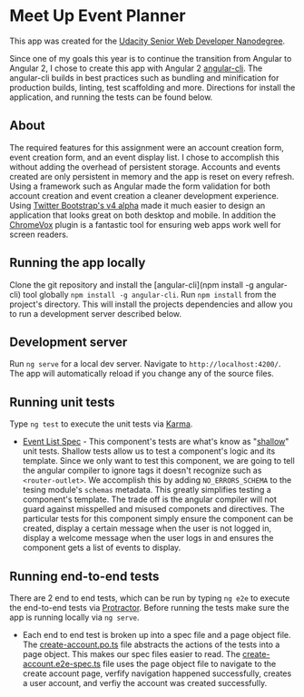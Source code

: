 # Meet Up Event Planner
This app was created for the [Udacity Senior Web Developer Nanodegree](https://www.udacity.com/course/senior-web-developer-nanodegree-by-google--nd802).

Since one of my goals this year is to continue the transition from Angular to Angular 2, I chose to create this app with Angular 2 [angular-cli](https://github.com/angular/angular-cli).
The angular-cli builds in best practices such as bundling and minification for production builds, linting, test scaffolding and more. Directions for install the application, and running the tests can be found below.

## About
The required features for this assignment were an account creation form, event creation form, and an event display list. I chose to accomplish this without adding the overhead of persistent storage.  Accounts and events created are only persistent in memory and the app is reset on every refresh. 
Using a framework such as Angular made the form validation for both account creation and event creation a cleaner development experience. Using [Twitter Bootstrap's v4 alpha](http://v4-alpha.getbootstrap.com/) made it much easier to design an application that looks great on both desktop and mobile. 
In addition the [ChromeVox](http://www.chromevox.com/) plugin is a fantastic tool for ensuring web apps work well for screen readers.

## Running the app locally
Clone the git repository and install the [angular-cli](npm install -g angular-cli) tool globally `npm install -g angular-cli`. Run `npm install` from the project's directory. This will install the projects dependencies and allow you to run a development server described below.

## Development server
Run `ng serve` for a local dev server. Navigate to `http://localhost:4200/`. The app will automatically reload if you change any of the source files.

## Running unit tests

Type `ng test` to execute the unit tests via [Karma](https://karma-runner.github.io).
* [Event List Spec](https://github.com/philmerrell/meet-up-event-planner/blob/master/src/app/event-list/event-list.component.spec.ts) - This component's tests are what's know as "[shallow](https://angular.io/docs/ts/latest/guide/testing.html#!#shallow-component-test)" unit tests. Shallow tests allow us to test a component's logic and its template. Since we only want to test this component, we are going to tell the 
angular compiler to ignore tags it doesn't recognize such as `<router-outlet>`.  We accomplish this by adding `NO_ERRORS_SCHEMA` to the tesing module's `schemas` metadata. This greatly simplifies testing a component's template. The trade off is the angular compiler will not 
guard against misspelled and misused componets and directives. The particular tests for this component simply ensure the component can be created, display a certain message when the user is not logged in, display a welcome message when the user logs in and ensures the component gets a list of events to display.

## Running end-to-end tests

There are 2 end to end tests, which can be run by typing `ng e2e` to execute the end-to-end tests via [Protractor](http://www.protractortest.org/). 
Before running the tests make sure the app is running locally via `ng serve`.
* Each end to end test is broken up into a spec file and a page object file. The [create-account.po.ts](https://github.com/philmerrell/meet-up-event-planner/blob/master/e2e/create-account/create-account.po.ts) file abstracts the actions of the tests into a page object. This makes our spec files easier to read. 
The [create-account.e2e-spec.ts](https://github.com/philmerrell/meet-up-event-planner/blob/master/e2e/create-account/create-account.e2e-spec.ts) file uses the page object file to navigate to the create account page, verfify navigation happened successfully, creates a user account, and verfiy the account was created successfully.  
